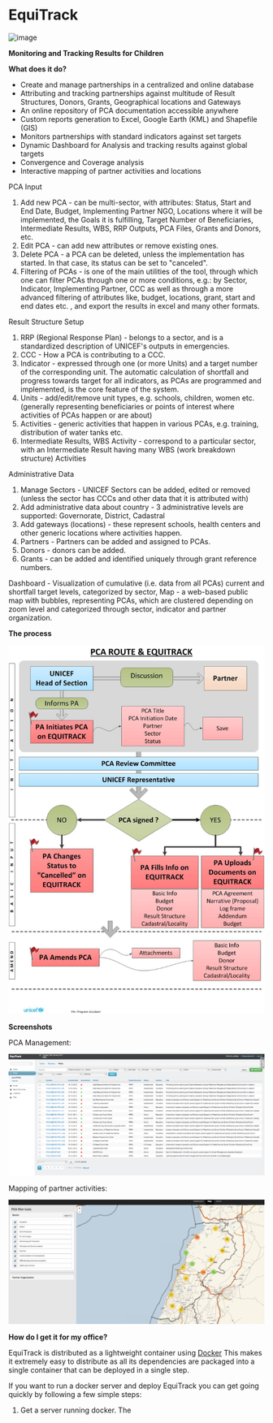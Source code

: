 EquiTrack
=========

![image](https://app.wercker.com/status/c1adb811a20b9efc952a5c3e0eb00e47/m/)

**Monitoring and Tracking Results for Children**



**What does it do?**

* Create and manage partnerships in a centralized and online database
* Attributing and tracking partnerships against multitude of Result Structures, Donors, Grants, Geographical locations and Gateways
* An online repository of PCA documentation accessible anywhere
* Custom reports generation to Excel, Google Earth (KML) and Shapefile (GIS)
* Monitors partnerships with standard indicators against set targets
* Dynamic Dashboard for Analysis and tracking results against global targets
* Convergence and Coverage analysis
* Interactive mapping of partner activities and locations

PCA Input

1. Add new PCA - can be multi-sector, with attributes: Status, Start and End Date, Budget, Implementing Partner NGO, Locations where it will be implemented, the Goals it is fulfilling, Target Number of Beneficiaries, Intermediate Results, WBS, RRP Outputs, PCA Files, Grants and Donors, etc.
2. Edit PCA - can add new attributes or remove existing ones.
3. Delete PCA - a PCA can be deleted, unless the implementation has started. In that case, its status can be set to "canceled".
4. Filtering of PCAs - is one of the main utilities of the tool, through which one can filter PCAs through one or more conditions, e.g.: by Sector, Indicator, Implementing Partner, CCC as well as through a more advanced filtering of attributes like, budget, locations, grant, start and end dates etc. , and export the results in excel and many other formats.

Result Structure Setup

1. RRP (Regional Response Plan) - belongs to a sector, and is a standardized description of UNICEF's outputs in emergencies.
2. CCC - How a PCA is contributing to a CCC.
3. Indicator - expressed through one (or more Units) and a target number of the corresponding unit. The automatic calculation of shortfall and progress towards target for all indicators, as PCAs are programmed and implemented, is the core feature of the system.
4. Units - add/edit/remove unit types, e.g. schools, children, women etc. (generally representing beneficiaries or points of interest where activities of PCAs happen or are about)
5. Activities - generic activities that happen in various PCAs, e.g. training, distribution of water tanks etc.
6. Intermediate Results, WBS Activity - correspond to a particular sector, with an Intermediate Result having many WBS (work breakdown structure) Activities

Administrative Data

1. Manage Sectors - UNICEF Sectors can be added, edited or removed (unless the sector has CCCs and other data that it is attributed with)
2. Add administrative data about country - 3 administrative levels are supported: Governorate, District, Cadastral
3. Add gateways (locations) - these represent schools, health centers and other generic locations where activities happen.
4. Partners - Partners can be added and assigned to PCAs.
5. Donors - donors can be added.
6. Grants - can be added and identified uniquely through grant reference numbers.

Dashboard - Visualization of cumulative (i.e. data from all PCAs) current and shortfall target levels, categorized by sector, 
Map - a web-based public map with bubbles, representing PCAs, which are clustered depending on zoom level and categorized through sector, indicator and partner organization.


**The process**

![image](/screenshots/PCA_process.jpg "PCA Process")

**Screenshots**


PCA Management:

![PCA list](/screenshots/equitrack_pcas.png "List of PCAs")


Mapping of partner activities:

![PCA map](/screenshots/equitrack_map.png "Map of PCAs")

**How do I get it for my office?**

EquiTrack is distributed as a lightweight container using [Docker](https://www.docker.io/)
This makes it extremely easy to distribute as all its dependencies are packaged into a single container that can be deployed in a single step.

If you want to run a docker server and deploy EquiTrack you can get going quickly by following a few simple steps:

1. Get a server running docker. The


